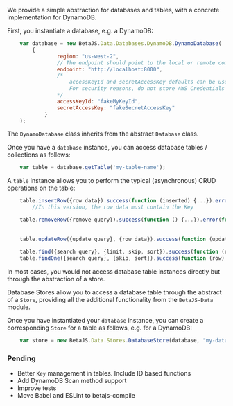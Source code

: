 We provide a simple abstraction for databases and tables, with a concrete implementation for DynamoDB.

First, you instantiate a database, e.g. a DynamoDB:

```javascript
	var database = new BetaJS.Data.Databases.DynamoDB.DynamoDatabase(
	    {
                region: "us-west-2",
                // The endpoint should point to the local or remote computer where DynamoDB (downloadable) is running.
                endpoint: "http://localhost:8000",
                /*
                    accessKeyId and secretAccessKey defaults can be used while using the downloadable version of DynamoDB.
                    For security reasons, do not store AWS Credentials in your files. Use Amazon Cognito instead.
                */
                accessKeyId: "fakeMyKeyId",
                secretAccessKey: "fakeSecretAccessKey"
            }
	);
```
 
The `DynamoDatabase` class inherits from the abstract `Database` class.

Once you have a `database` instance, you can access database tables / collections as follows:

```javascript
	var table = database.getTable('my-table-name');
```

A `table` instance allows you to perform the typical (asynchronous) CRUD operations on the table:

```javascript
	table.insertRow({row data}).success(function (inserted) {...}).error(function (error) {...});
        //In this version, the row data must contain the Key	

	table.removeRow({remove query}).success(function () {...}).error(function (error) {...});
	
	
	table.updateRow({update query}, {row data}).success(function (updated) {...}).error(function (error) {...});
	
	table.find({search query}, {limit, skip, sort}).success(function (rowIterator) {...}).error(function (error) {...});
	table.findOne({search query}, {skip, sort}).success(function (row) {...}).error(function (error) {...});
``` 

In most cases, you would not access database table instances directly but through the abstraction of a store.

Database Stores allow you to access a database table through the abstract of a `Store`, providing all the additional functionality from the `BetaJS-Data` module.

Once you have instantiated your `database` instance, you can create a corresponding `Store` for a table as follows, e.g. for a DynamoDB:

```javascript
	var store = new BetaJS.Data.Stores.DatabaseStore(database, "my-database-table");
```

### Pending
* Better `Key` management in tables. Include ID based functions
* Add DynamoDB Scan method support
* Improve tests
* Move Babel and ESLint to betajs-compile